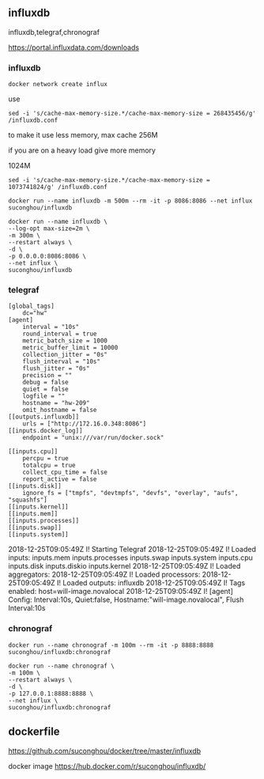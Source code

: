 ## influxdb

influxdb,telegraf,chronograf

https://portal.influxdata.com/downloads


### influxdb

```
docker network create influx
```

use 
```
sed -i 's/cache-max-memory-size.*/cache-max-memory-size = 268435456/g' /influxdb.conf
```
to make it use less memory, max cache 256M

if you are on a heavy load give more memory

1024M
```
sed -i 's/cache-max-memory-size.*/cache-max-memory-size = 1073741824/g' /influxdb.conf
```


```
docker run --name influxdb -m 500m --rm -it -p 8086:8086 --net influx suconghou/influxdb
```



```
docker run --name influxdb \
--log-opt max-size=2m \
-m 300m \
--restart always \
-d \
-p 0.0.0.0:8086:8086 \
--net influx \
suconghou/influxdb
```



### telegraf

```
[global_tags]
    dc="hw"
[agent]
    interval = "10s"
    round_interval = true
    metric_batch_size = 1000
    metric_buffer_limit = 10000
    collection_jitter = "0s"
    flush_interval = "10s"
    flush_jitter = "0s"
    precision = ""
    debug = false
    quiet = false
    logfile = ""
    hostname = "hw-209"
    omit_hostname = false
[[outputs.influxdb]]
    urls = ["http://172.16.0.348:8086"]
[[inputs.docker_log]]
    endpoint = "unix:///var/run/docker.sock"

[[inputs.cpu]]
    percpu = true
    totalcpu = true
    collect_cpu_time = false
    report_active = false
[[inputs.disk]]
    ignore_fs = ["tmpfs", "devtmpfs", "devfs", "overlay", "aufs", "squashfs"]
[[inputs.kernel]]
[[inputs.mem]]
[[inputs.processes]]
[[inputs.swap]]
[[inputs.system]]
```


2018-12-25T09:05:49Z I! Starting Telegraf 
2018-12-25T09:05:49Z I! Loaded inputs: inputs.mem inputs.processes inputs.swap inputs.system inputs.cpu inputs.disk inputs.diskio inputs.kernel
2018-12-25T09:05:49Z I! Loaded aggregators: 
2018-12-25T09:05:49Z I! Loaded processors: 
2018-12-25T09:05:49Z I! Loaded outputs: influxdb
2018-12-25T09:05:49Z I! Tags enabled: host=will-image.novalocal
2018-12-25T09:05:49Z I! [agent] Config: Interval:10s, Quiet:false, Hostname:"will-image.novalocal", Flush Interval:10s


### chronograf

```
docker run --name chronograf -m 100m --rm -it -p 8888:8888 suconghou/influxdb:chronograf
```

```
docker run --name chronograf \
-m 100m \
--restart always \
-d \
-p 127.0.0.1:8888:8888 \
--net influx \
suconghou/influxdb:chronograf
```


## dockerfile

https://github.com/suconghou/docker/tree/master/influxdb


docker image  https://hub.docker.com/r/suconghou/influxdb/

